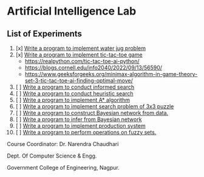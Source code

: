 # Artificial Intelligence Lab

## List of Experiments

1. [x] [Write a program to implement water jug problem](./P1_WaterJugProblem/)
2. [x] [Write a program to implement tic-tac-toe game](./P2_TicTacToe/)
    - <https://realpython.com/tic-tac-toe-ai-python/>
    - <https://blogs.cornell.edu/info2040/2022/09/13/56590/>
    - <https://www.geeksforgeeks.org/minimax-algorithm-in-game-theory-set-3-tic-tac-toe-ai-finding-optimal-move/>
3. [ ] [Write a program to conduct informed search](./P3_InformedSearch/)
4. [ ] [Write a program to conduct heuristic search](./P4_HeuristicSearch/)
5. [ ] [Write a program to implement A* algorithm](./P5_AStarAlgorithm/)
6. [ ] [Write a program to implement search problem of 3x3 puzzle](./P6_Search3x3Puzzle/)
7. [ ] [Write a program to construct Bayesian network from data.](./P7_BayesianNetwork/)
8. [ ] [Write a program to infer from Bayesian network](./P8_InferBayesianNetwork/)
9. [ ] [Write a program to implement production system](./P9_ProductionSystem/)
10. [ ] [Write a program to perform operations on fuzzy sets.](./P10_FuzzySets/)

Course Coordinator: Dr. Narendra Chaudhari

Dept. Of Computer Science & Engg.

Government College of Engineering, Nagpur.
